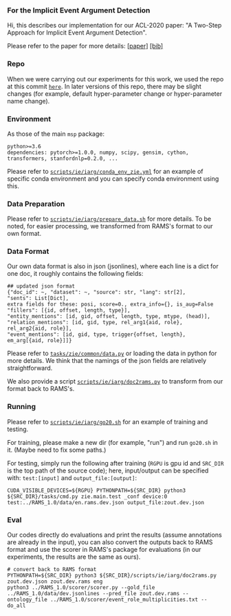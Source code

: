 ### For the Implicit Event Argument Detection

Hi, this describes our implementation for our ACL-2020 paper: "A Two-Step Approach for Implicit Event Argument Detection".

Please refer to the paper for more details: [[paper]](https://www.aclweb.org/anthology/??) [[bib]](https://aclweb.org/anthology/papers/??)

### Repo

When we were carrying out our experiments for this work, we used the repo at this commit [`here`](https://github.com/zzsfornlp/zmsp/commit/80a7fa85d9e7c12d50df460d8bc0029d2c6cf40b). In later versions of this repo, there may be slight changes (for example, default hyper-parameter change or hyper-parameter name change).

### Environment

As those of the main `msp` package:

	python>=3.6
	dependencies: pytorch>=1.0.0, numpy, scipy, gensim, cython, transformers, stanfordnlp=0.2.0, ...

Please refer to [`scripts/ie/iarg/conda_env_zie.yml`](../scripts/ie/iarg/conda_env_zie.yml) for an example of specific conda environment and you can specify conda environment using this.

### Data Preparation

Please refer to [`scripts/ie/iarg/prepare_data.sh`](../scripts/ie/iarg/prepare_data.sh) for more details. To be noted, for easier processing, we transformed from RAMS's format to our own format.

### Data Format

Our own data format is also in json (jsonlines), where each line is a dict for one doc, it roughly contains the following fields:

    ## updated json format
    {"doc_id": ~, "dataset": ~, "source": str, "lang": str[2],
    "sents": List[Dict],
    extra fields for these: posi, score=0., extra_info={}, is_aug=False
    "fillers": [{id, offset, length, type}],
    "entity_mentions": [id, gid, offset, length, type, mtype, (head)],
    "relation_mentions": [id, gid, type, rel_arg1{aid, role}, rel_arg2{aid, role}],
    "event_mentions": [id, gid, type, trigger{offset, length}, em_arg[{aid, role}]]}

Please refer to [`tasks/zie/common/data.py`](../tasks/zie/common/data.py) or loading the data in python for more details. We think that the namings of the json fields are relatively straightforward.

We also provide a script [`scripts/ie/iarg/doc2rams.py`](../scripts/ie/iarg/doc2rams.py) to transform from our format back to RAMS's.

### Running

Please refer to [`scripts/ie/iarg/go20.sh`](../scripts/ie/iarg/go20.sh) for an example of training and testing.

For training, please make a new dir (for example, "run") and run `go20.sh` in it. (Maybe need to fix some paths.)

For testing, simply run the following after training (`RGPU` is gpu id and `SRC_DIR` is the top path of the source code); here, input/output can be specified with: `test:[input]` and `output_file:[output]`:

`CUDA_VISIBLE_DEVICES=${RGPU} PYTHONPATH=${SRC_DIR} python3 ${SRC_DIR}/tasks/cmd.py zie.main.test _conf device:0 test:../RAMS_1.0/data/en.rams.dev.json output_file:zout.dev.json`

### Eval

Our codes directly do evaluations and print the results (assume annotations are already in the input), you can also convert the outputs back to RAMS format and use the scorer in RAMS's package for evaluations (in our experiments, the results are the same as ours).

    # convert back to RAMS format
    PYTHONPATH=${SRC_DIR} python3 ${SRC_DIR}/scripts/ie/iarg/doc2rams.py zout.dev.json zout.dev.rams eng
    python3 ../RAMS_1.0/scorer/scorer.py --gold_file ../RAMS_1.0/data/dev.jsonlines --pred_file zout.dev.rams --ontology_file ../RAMS_1.0/scorer/event_role_multiplicities.txt --do_all
